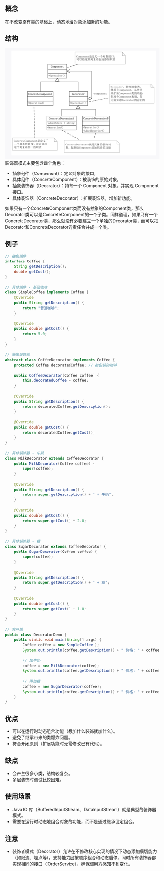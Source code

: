 ## 概念
在不改变原有类的基础上，动态地给对象添加新的功能。
## 结构
![装饰器模式](Decorator_structure.png)
装饰器模式主要包含四个角色：
- 抽象组件（Component）：定义对象的接口。
- 具体组件（ConcreteComponent）：被装饰的原始对象。
- 抽象装饰器（Decorator）：持有一个 Component 对象，并实现 Component 接口。
- 具体装饰器（ConcreteDecorator）：扩展装饰器，增加新功能。

如果只有一个ConcreteComponent类而没有抽象的Component类，那么Decorator类可以是ConcreteComponent的一个子类。同样道理，如果只有一个ConcreteDecorator类，那么就没有必要建立一个单独的Decorator类，而可以把Decorator和ConcreteDecorator的责任合并成一个类。
## 例子
```java
// 抽象组件
interface Coffee {
    String getDescription();
    double getCost();
}

// 具体组件 - 基础咖啡
class SimpleCoffee implements Coffee {
    @Override
    public String getDescription() {
        return "普通咖啡";
    }

    @Override
    public double getCost() {
        return 5.0;
    }
}

// 抽象装饰器
abstract class CoffeeDecorator implements Coffee {
    protected Coffee decoratedCoffee; // 被包装的咖啡

    public CoffeeDecorator(Coffee coffee) {
        this.decoratedCoffee = coffee;
    }

    @Override
    public String getDescription() {
        return decoratedCoffee.getDescription();
    }

    @Override
    public double getCost() {
        return decoratedCoffee.getCost();
    }
}

// 具体装饰器 - 牛奶
class MilkDecorator extends CoffeeDecorator {
    public MilkDecorator(Coffee coffee) {
        super(coffee);
    }

    @Override
    public String getDescription() {
        return super.getDescription() + " + 牛奶";
    }

    @Override
    public double getCost() {
        return super.getCost() + 2.0;
    }
}

// 具体装饰器 - 糖
class SugarDecorator extends CoffeeDecorator {
    public SugarDecorator(Coffee coffee) {
        super(coffee);
    }

    @Override
    public String getDescription() {
        return super.getDescription() + " + 糖";
    }

    @Override
    public double getCost() {
        return super.getCost() + 1.0;
    }
}

// 客户端
public class DecoratorDemo {
    public static void main(String[] args) {
        Coffee coffee = new SimpleCoffee();
        System.out.println(coffee.getDescription() + " 价格: " + coffee.getCost());

        // 加牛奶
        coffee = new MilkDecorator(coffee);
        System.out.println(coffee.getDescription() + " 价格: " + coffee.getCost());

        // 再加糖
        coffee = new SugarDecorator(coffee);
        System.out.println(coffee.getDescription() + " 价格: " + coffee.getCost());
    }
}
```
## 优点
- 可以在运行时动态组合功能（想加什么装饰就加什么）。
- 避免了继承带来的类爆炸问题。
- 符合开闭原则（扩展功能时无需修改已有代码）。
## 缺点
- 会产生很多小类，结构较复杂。
- 多层装饰时调试比较困难。
## 使用场景
- Java IO 库（BufferedInputStream、DataInputStream）就是典型的装饰器模式。
- 需要在运行时动态地组合对象的功能，而不是通过继承固定组合。
## 注意
- 装饰者模式（Decorator）允许在不修改核心实现的情况下动态添加横切能力（如限流、埋点等），支持能力层按顺序组合和动态启停，同时所有装饰器都实现相同的接口（IOrderService），确保调用方感知不到变化。

